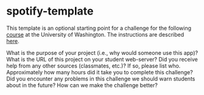 # spotify-template
This template is an optional starting point for a challenge for the following [course](http://faculty.washington.edu/mikefree/info343/) at the University of Washington.  The instructions are described [here](http://faculty.washington.edu/mikefree/info343/#/challenges/spotify).


What is the purpose of your project (i.e., why would someone use this app)?
What is the URL of this project on your student web-server?
Did you receive help from any other sources (classmates, etc.)? If so, please list who.
Approximately how many hours did it take you to complete this challenge?
Did you encounter any problems in this challenge we should warn students about in the future? How can we make the challenge better?